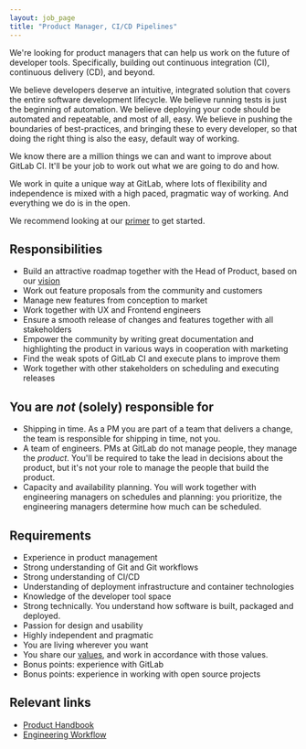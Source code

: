 ```yaml
---
layout: job_page
title: "Product Manager, CI/CD Pipelines"
---
```


We're looking for product managers that can help us work on the future of
developer tools. Specifically, building out continuous integration (CI), continuous
delivery (CD), and beyond.

We believe developers deserve an intuitive, integrated solution that covers the
entire software development lifecycle. We believe running tests is just the
beginning of automation. We believe deploying your code should be automated and
repeatable, and most of all, easy. We believe in pushing the boundaries of
best-practices, and bringing these to every developer, so that doing the right
thing is also the easy, default way of working.

We know there are a million things we can and want to improve about GitLab CI.
It'll be your job to work out what we are going to do and how.

We work in quite a unique way at GitLab, where lots of flexibility and
independence is mixed with a high paced, pragmatic way of working. And
everything we do is in the open.

We recommend looking at our [primer](https://about.gitlab.com/primer)
to get started.

## Responsibilities

- Build an attractive roadmap together with the Head of Product, based on our [vision](/direction/cicd)
- Work out feature proposals from the community and customers
- Manage new features from conception to market
- Work together with UX and Frontend engineers
- Ensure a smooth release of changes and features together with all stakeholders
- Empower the community by writing great documentation and highlighting the product in various ways in cooperation with marketing
- Find the weak spots of GitLab CI and execute plans to improve them
- Work together with other stakeholders on scheduling and executing releases

## You are _not_ (solely) responsible for

- Shipping in time. As a PM you are part of a team that delivers a change,
the team is responsible for shipping in time, not you.
- A team of engineers. PMs at GitLab do not manage people, they manage the
_product_. You'll be required to take the lead in decisions about the product,
but it's not your role to manage the people that build the product.
- Capacity and availability planning. You will work together with engineering
managers on schedules and planning: you prioritize, the engineering managers
determine how much can be scheduled.

## Requirements

- Experience in product management
- Strong understanding of Git and Git workflows
- Strong understanding of CI/CD
- Understanding of deployment infrastructure and container technologies
- Knowledge of the developer tool space
- Strong technically. You understand how software is built, packaged and deployed.
- Passion for design and usability
- Highly independent and pragmatic
- You are living wherever you want
- You share our [values](/handbook/#values), and work in accordance with those values.
- Bonus points: experience with GitLab
- Bonus points: experience in working with open source projects

## Relevant links

- [Product Handbook](/handbook/product)
- [Engineering Workflow](/handbook/engineering/workflow)
